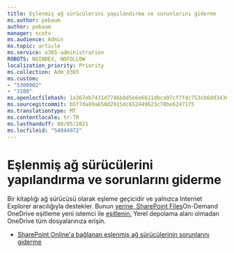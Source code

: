 ```yaml
---
title: Eşlenmiş ağ sürücülerini yapılandırma ve sorunlarını giderme
ms.author: pebaum
author: pebaum
manager: scotv
ms.audience: Admin
ms.topic: article
ms.service: o365-administration
ROBOTS: NOINDEX, NOFOLLOW
localization_priority: Priority
ms.collection: Adm_O365
ms.custom:
- "5300002"
- "3180"
ms.openlocfilehash: 1a367eb7431d774bb8d5e6e6b11dbca97cf7fdc753cb6dd34363d6d73f1a9d1c
ms.sourcegitcommit: b5f7da89a650d2915dc652449623c78be6247175
ms.translationtype: MT
ms.contentlocale: tr-TR
ms.lasthandoff: 08/05/2021
ms.locfileid: "54044972"
---
```

# <a name="configure-and-troubleshoot-mapped-network-drives"></a>Eşlenmiş ağ sürücülerini yapılandırma ve sorunlarını giderme

Bir kitaplığı ağ sürücüsü olarak eşleme geçicidir ve yalnızca Internet Explorer aracılığıyla destekler. Bunun [yerine, SharePoint Files](https://support.office.com/article/6de9ede8-5b6e-4503-80b2-6190f3354a88)On-Demand OneDrive eşitleme yeni istemci ile [eşitlenin.](https://support.office.com/article/0e6860d3-d9f3-4971-b321-7092438fb38e) Yerel depolama alanı olmadan OneDrive tüm dosyalarınıza erişin.

- [SharePoint Online'a bağlanan eşlenmiş ağ sürücülerinin sorunlarını giderme](https://docs.microsoft.com/sharepoint/support/administration/troubleshoot-mapped-network-drives)
